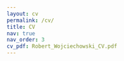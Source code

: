 ```yaml
---
layout: cv
permalink: /cv/
title: CV
nav: true
nav_order: 3
cv_pdf: Robert_Wojciechowski_CV.pdf
---
```

